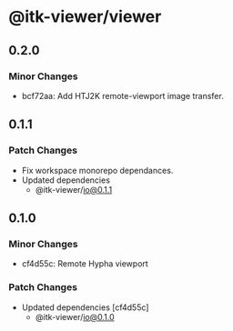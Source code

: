 # @itk-viewer/viewer

## 0.2.0

### Minor Changes

- bcf72aa: Add HTJ2K remote-viewport image transfer.

## 0.1.1

### Patch Changes

- Fix workspace monorepo dependances.
- Updated dependencies
  - @itk-viewer/io@0.1.1

## 0.1.0

### Minor Changes

- cf4d55c: Remote Hypha viewport

### Patch Changes

- Updated dependencies [cf4d55c]
  - @itk-viewer/io@0.1.0
